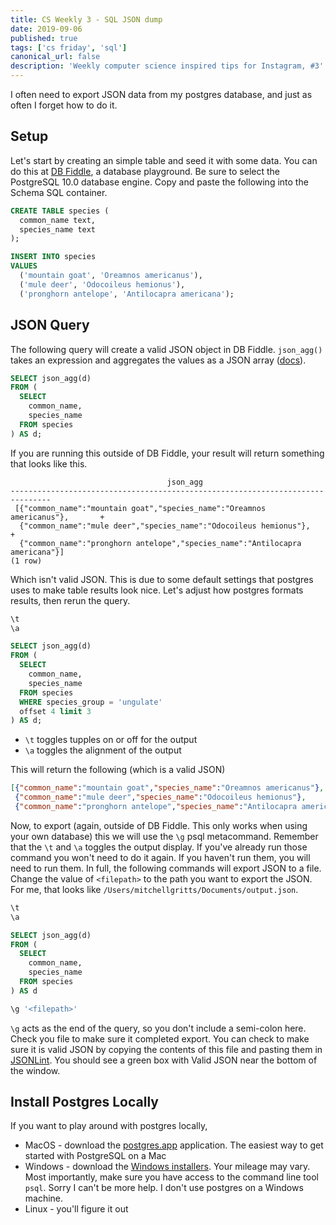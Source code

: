 ```yaml
---
title: CS Weekly 3 - SQL JSON dump
date: 2019-09-06
published: true
tags: ['cs friday', 'sql']
canonical_url: false
description: 'Weekly computer science inspired tips for Instagram, #3'
--- 
```


I often need to export JSON data from my postgres database, and just as often I forget how to do it.

## Setup

Let's start by creating an simple table and seed it with some data. You can do this at [DB Fiddle](https://www.db-fiddle.com/), a database playground. Be sure to select the PostgreSQL 10.0 database engine. Copy and paste the following into the Schema SQL container.

```sql
CREATE TABLE species (
  common_name text,
  species_name text
);

INSERT INTO species
VALUES
  ('mountain goat', 'Oreamnos americanus'),
  ('mule deer', 'Odocoileus hemionus'),
  ('pronghorn antelope', 'Antilocapra americana');
```

## JSON Query

The following query will create a valid JSON object in DB Fiddle. `json_agg()` takes an expression and aggregates the values as a JSON array ([docs](https://www.postgresql.org/docs/9.5/functions-aggregate.html)).

```sql
SELECT json_agg(d)
FROM (
  SELECT
    common_name,
    species_name
  FROM species
) AS d;
```

If you are running this outside of DB Fiddle, your result will return something that looks like this.

```text
                                   json_agg                                    
-------------------------------------------------------------------------------
 [{"common_name":"mountain goat","species_name":"Oreamnos americanus"},       +
  {"common_name":"mule deer","species_name":"Odocoileus hemionus"},           +
  {"common_name":"pronghorn antelope","species_name":"Antilocapra americana"}]
(1 row)
```

Which isn't valid JSON. This is due to some default settings that postgres uses to make table results look nice. Let's adjust how postgres formats results, then rerun the query.

```sql
\t
\a

SELECT json_agg(d)
FROM (
  SELECT
    common_name,
    species_name
  FROM species
  WHERE species_group = 'ungulate'
  offset 4 limit 3 
) AS d;
```

* `\t` toggles tupples on or off for the output
* `\a` toggles the alignment of the output

This will return the following (which is a valid JSON)

```json
[{"common_name":"mountain goat","species_name":"Oreamnos americanus"}, 
 {"common_name":"mule deer","species_name":"Odocoileus hemionus"}, 
 {"common_name":"pronghorn antelope","species_name":"Antilocapra americana"}]
```

Now, to export (again, outside of DB Fiddle. This only works when using your own database) this we will use the `\g` psql metacommand. Remember that the `\t` and `\a` toggles the output display. If you've already run those command you won't need to do it again. If you haven't run them, you will need to run them. In full, the following commands will export JSON to a file. Change the value of `<filepath>` to the path you want to export the JSON. For me, that looks like `/Users/mitchellgritts/Documents/output.json`.

```sql
\t
\a

SELECT json_agg(d)
FROM (
  SELECT
    common_name,
    species_name
  FROM species
) AS d

\g '<filepath>'
```

`\g` acts as the end of the query, so you don't include a semi-colon here. Check you file to make sure it completed export. You can check to make sure it is valid JSON by copying the contents of this file and pasting them in [JSONLint](https://jsonlint.com/). You should see a green box with Valid JSON near the bottom of the window. 

## Install Postgres Locally

If you want to play around with postgres locally,

* MacOS - download the [postgres.app](https://postgresapp.com) application. The easiest way to get started with PostgreSQL on a Mac
* Windows - download the [Windows installers](https://www.postgresql.org/download/windows/). Your mileage may vary. Most importantly, make sure you have access to the command line tool `psql`. Sorry I can't be more help. I don't use postgres on a Windows machine.
* Linux - you'll figure it out